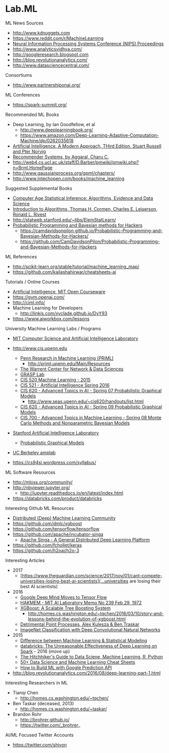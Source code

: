 # Lab.ML

ML News Sources
* http://www.kdnuggets.com
* https://www.reddit.com/r/MachineLearning
* [Neural Information Processing Systems Conference (NIPS) Proceedings](http://papers.nips.cc/)
* http://www.analyticsvidhya.com/ 
* http://googleresearch.blogspot.com
* http://blog.revolutionanalytics.com/
* http://www.datasciencecentral.com/



Consortiums
* http://www.partnershiponai.org/


ML Conferences
* https://spark-summit.org/


Recommended ML Books
* Deep Learning, by Ian Goodfellow, et al
	* http://www.deeplearningbook.org/
	* https://www.amazon.com/Deep-Learning-Adaptive-Computation-Machine/dp/0262035618 
* [Artificial Intelligence, A Modern Approach, THird Edition, Stuart Russell and Pter Norvig](https://www.amazon.com/Artificial-Intelligence-Modern-Approach-3rd/dp/0136042597/)
* [Recommender Systems, by Aggaral, Charu C.](http://www.springer.com/gp/book/9783319296579)
* http://web4.cs.ucl.ac.uk/staff/D.Barber/pmwiki/pmwiki.php?n=Brml.HomePage
* http://www.gaussianprocess.org/gpml/chapters/
* http://www.intechopen.com/books/machine_learning


Suggested Supplemental Books
* [Computer Age Statistical Inference: Algorithms, Evidence and Data Science](https://web.stanford.edu/~hastie/CASI/)
* [Introduction to Algorithms, Thomas H. Cormen, Charles E. Leiserson, Ronald L. Rivest](https://www.amazon.com/Introduction-Algorithms-3rd-MIT-Press/dp/0262033844/)
* http://statweb.stanford.edu/~tibs/ElemStatLearn/
* [Probabilistic Programming and Bayesian methods for Hackers](http://nbviewer.jupyter.org/github/CamDavidsonPilon/Probabilistic-Programming-and-Bayesian-Methods-for-Hackers/tree/master/)
	* https://camdavidsonpilon.github.io/Probabilistic-Programming-and-Bayesian-Methods-for-Hackers/
	* https://github.com/CamDavidsonPilon/Probabilistic-Programming-and-Bayesian-Methods-for-Hackers 



ML References
* http://scikit-learn.org/stable/tutorial/machine_learning_map/ 
* https://github.com/kailashahirwar/cheatsheets-ai


Tutorials / Online Courses
* [Artificial Intelligence, MIT Open Courseware](http://ocw.mit.edu/courses/electrical-engineering-and-computer-science/6-034-artificial-intelligence-fall-2010/)
* https://gym.openai.com/
* http://ciml.info/
* Machine Learning for Developers
  * http://linkis.com/xyclade.github.io/DyY93
* https://www.aiworkbox.com/lessons


University Machine Learning Labs / Programs
* [MIT Computer Science and Artificial Intelligence Laboratory](http://www.csail.mit.edu/) 
* http://www.cis.upenn.edu 
	* [Penn Research in Machine Learning (PRiML)](http://priml.upenn.edu/Main/HomePage)
		* http://priml.upenn.edu/Main/Resources
	* [The Warrent Center for Network & Data Sciences](http://warrencenter.upenn.edu/)	
	* [GRASP Lab](https://www.grasp.upenn.edu/)
	* [CIS 520 Machine Learning - 2015](https://alliance.seas.upenn.edu/~cis520/wiki/)
	* [CIS 521 - Artificial Intelligence Spring 2016](http://www.seas.upenn.edu/~cis521/)
	* [CIS 620 - Advanced Topics in AI - Spring 07 Probabilistic Graphical Models](http://www.seas.upenn.edu/~cis620/)
		* http://www.seas.upenn.edu/~cis620/handouts/list.html
	* [CIS 620 - Advanced Topics in AI - Spring 09 Probabilistic Graphical Models](http://www.cis.upenn.edu/~taskar/courses/cis620-sp09/)
	* [CIS 700 - Advanced Topics in Machine Learning - Spring 08 Monte Carlo Methods and Nonparametric Bayesian Models](http://www.cis.upenn.edu/~taskar/courses/cis700-sp08/)

* [Stanford Artificial Intelligence Laboratory](http://ai.standford.edu)
	* [Probabilistic Graphical Models](http://pgm.stanford.edu/)
* [UC Berkeley amplab](https://amplab.cs.berkeley.edu/)
* https://cs94si.wordpress.com/syllabus/



ML Software Resources
* http://mloss.org/community/
* http://nbviewer.jupyter.org/
	* http://jupyter.readthedocs.io/en/latest/index.html
* https://databricks.com/product/databricks


Interesting Github ML Resources
* [Distributed (Deep) Machine Learning Community](https://github.com/dmlc)
* https://github.com/dmlc/xgboost
* https://github.com/tensorflow/tensorflow
* https://github.com/apache/incubator-singa
	* [Apache Singa - A General Distributed Deep Learning Platform](http://singa.apache.org)
* https://github.com/fchollet/keras
* https://github.com/h2oai/h2o-3



Interesting Articles
* 2017
  * [https://www.theguardian.com/science/2017/nov/01/cant-compete-universities-losing-best-ai-scientists](...universities are losing their best AI scientists)
* 2016
  * [Google Deep Mind Moves to Tensor Flow](http://googleresearch.blogspot.co.nz/2016/04/deepmind-moves-to-tensorflow.html)
  * [HAKMEM - MIT AI Laboratory Memo No 239 Feb 29, 1972](http://www.inwap.com/pdp10/hbaker/hakmem/hakmem.html) 
  * [XGBoost: A Scalable Tree Boosting System](http://dmlc.cs.washington.edu/xgboost.html)
    * http://homes.cs.washington.edu/~tqchen/2016/03/10/story-and-lessons-behind-the-evolution-of-xgboost.html 
  * [Detrimental Point Processes, Alex Kulesza & Ben Traskar](http://homes.cs.washington.edu/~taskar/pubs/dpp_tut.pdf)
  * [ImageNet Classification with Deep Convolutional Natural Networks](http://papers.nips.cc/paper/4824-imagenet-classification-with-deep-convolutional-neural-networks)
* 2015
  * [Difference between Machine Learning & Statistical Modeling](http://www.analyticsvidhya.com/blog/2015/07/difference-machine-learning-statistical-modeling/)
  * [databricks: The Unreasonable Effectiveness of Deep Learning on Spark](https://databricks.com/blog/2016/04/01/unreasonable-effectiveness-of-deep-learning-on-spark.html) - 2016 (move up)
  * [The Hitchhiker's Guide to Data Sciene, Machine Learning, R, Python](http://www.datasciencecentral.com/profiles/blogs/hitchhiker-s-guide-to-data-science-machine-learning-r-python)
  * [50+ Data Science and Machine Learning Cheat Sheets](http://www.kdnuggets.com/2015/07/good-data-science-machine-learning-cheat-sheets.html)
  * [How to Build ML with Google Prediction API](http://www.programmableweb.com/news/how-to-build-machine-learning-google-prediction-api/how-to/2015/05/27)
* http://blog.revolutionanalytics.com/2016/08/deep-learning-part-1.html


Interesting Researchers in ML
* Tianqi Chen
  * http://homes.cs.washington.edu/~tqchen/
* Ben Taskar (deceased, 2013)
  * http://homes.cs.washington.edu/~taskar/
* Brandon Rohr
  * http://brohrer.github.io/
  * https://twitter.com/_brohrer_


AI/ML Focused Twitter Accounts
* https://twitter.com/shivon

